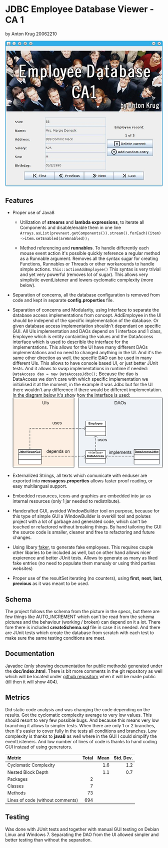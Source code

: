 JDBC Employee Database Viewer - CA 1
========================
 by Anton Krug 20062210


![screenshot](https://raw.githubusercontent.com/truhlikfredy/assignments-y4-jdbcViewer/master/images/app.jpg?token=ABC5iVnzhQtKyOekSlVzQUpt-I9ftVo7ks5X9nw6wA%3D%3D)

Features
--------

* Proper use of Java8
 
    * Utilization of **streams** and **lambda expressions**, to iterate all Components and disable/enable them in one line 
    `Arrays.asList(prevnext.getComponents()).stream().forEach((item)->item.setEnabled(areEnabled));`
    
    * Method referencing and **runnables**. To handle differently each mouse event action it's possible quickly reference a regular method as a Runnable argument. Removes all the syntax sugar for creating Functions, Runnables or Threads or other workarounds to handle simple actions. 
    `this::actionAddEmployee()`
    This syntax is very trivial and yet very powerful (removes lot of sugar). This allows very simplistic eventListener and lowers cyclomatic complexity (more below).

* Separation of concerns, all the database configuration is removed from code and kept in separate **config.properties** file.

* Separation of concerns and Modularity, using Interface to separate the database access implementations from concept. AddEmployee in the UI should be independ of the specific implementation of the database. Or given database access implementation shouldn't dependant on specific GUI. All UIs implementation and DAOs depend on 1 interface and 1 class, Employee which is entity containting the values and the DataAccess interface which is used to describle the interface for the implementations. This allows for the UI have many different DAOs implementations and no need to changed anything in the UI. And it's the same other direction as well, the specific DAO can be used in many different UIs. This allows to have console based UI, or just better JUnit tests. And it allows to swap implementations in runtime if needed:
`DataAccess dao = new DataAccessJdbc();`
Because the dao is DataAccess we don't care with which specific implementation we initialised it at the moment, in the example it was Jdbc but for the UI there wouldn't any difference if there would be different implementation. In the diagram below it's show how the interface is used:
![uml diagram of the interface](https://raw.githubusercontent.com/truhlikfredy/assignments-y4-jdbcViewer/master/images/uml.png?token=ABC5if-GPFhyJOJ-UsvbRhHRwsFTlCK3ks5X9l2bwA%3D%3D)

    
* Externalized Strings, all texts which comunicate with enduser are exported into **messagess.properties** allows faster proof reading, or easy multilangual support.

* Embedded resources, icons and graphics are embedded into jar as internal resources (only 1 jar needed to redistribute).

* Handcrafted GUI, avoided WindowBuilder tool on purpose, because for this type of simple GUI a WindowBuilder is overkill tool and polutes project with a lot of garbage and generated code, which can't be touched or refactored without breaking things. By hand tailoring the GUI the source code is smaller, cleaner and free to refactoring and future changes.

* Using libary [faker](https://github.com/blocoio/faker), to generate fake employees. This requires couple other libaries to be included as well, but on other hand allows nicer expierence and better JUnit tests. Allows to generate as many as liked fake entries (no need to populate them manualy or using third parties websites)

* Proper use of the resultSet iterating (no counters), using **first**, **next**, **last**, **previous** as it was meant to be used.

Schema
------

The project follows the schema from the picture in the specs, but there are few things like AUTO_INCREMENT which can't be read from the schema pictures and the behaviour (working / broken) can depend on it a lot. There fore there is included **createSchema.sql** file in case it is needed. And there are JUnit tests which create the database from scratch with each test to make sure the same testing conditions are meet.


Documentation
-------------

Javadoc (only showing documentation for public methods) generated under the **doc/index.html**. There is bit more comments in the git repository as well which will be located under [github repository](https://github.com/truhlikfredy/assignments-y4-jdbcViewer) when it will be made public (till then it will show 404).

Metrics
-------

Did static code analysis and was changing the code depending on the results. Got the cyclomatic complexity average to very low values. This should resort to very few possible bugs. And because this means very low branching it allows to simpler tests. When there are only 1 or 2 branches, then it's easier to cover fully in the tests all conditions and branches. Low complexity is thanks to **java8** as well where in the GUI I could simplify the eventListeners. And low number of lines of code is thanks to hand coding GUI instead of using generators.

Metric                           | Total  | Mean  | Std. Dev.  
:--------------------------------| ------:| -----:| ----------:
Cyclomatic Complexity            |        |   1.6 |        1.2
Nested Block Depth               |        |   1.1 |        0.7
Packages                         |      2 |       |            
Classes                          |      7 |       |            
Methods                          |     73 |       |            
Lines of code (without comments) |    694 |       |   


Testing
-------
Was done with JUnit tests and together with manual GUI testing on Debian Linux and Windows 7. Separating the DAO from the UI allowed simpler and better testing than without the separation.
  
